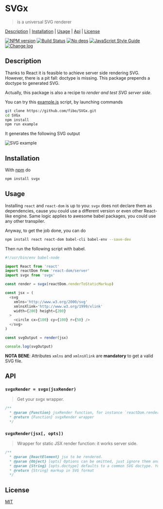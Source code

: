 # SVGx

> is a universal SVG renderer

[Description](#description) |
[Installation](#installation) |
[Usage](#usage) |
[Api](#api) |
[License](#license)

[![NPM version](https://badge.fury.io/js/svgx.svg)](http://badge.fury.io/js/svgx)
[![Build Status](https://travis-ci.org/fibo/SVGx.svg?branch=master)](https://travis-ci.org/fibo/SVGx?branch=master)
[![No deps](https://img.shields.io/badge/dependencies-none-green.svg)](https://github.com/fibo/SVGx)
[![JavaScript Style Guide](https://img.shields.io/badge/code_style-standard-brightgreen.svg)](https://standardjs.com)
[![Change log](https://img.shields.io/badge/change-log-blue.svg)](http://g14n.info/SVGx/changelog)

## Description

Thanks to React it is feasible to achieve server side rendering SVG. However,
there is a pit fall: doctype is missing. This package prepends a doctype to generated SVG.

Actually, this package is also a recipe to *render and test SVG server side*.

You can try this [example.js][example_js] script, by launching commands

```bash
git clone https://github.com/fibo/SVGx.git
cd SVGx
npm install
npm run example
```

It generates the following SVG output

![SVG example][example_svg]

## Installation

With [npm](https://npmjs.org/) do

```bash
npm install svgx
```

## Usage

Installing `react` and `react-dom` is up to you: `svgx` does not declare
them as dependencies, cause you could use a different version or even
other React-like engine. Same logic applies to awesome babel packages, you
could use any other transpiler.

Anyway, to get the job done, you can do

```bash
npm install react react-dom babel-cli babel-env --save-dev
```

Then run the following script with babel.

```javascript
#!/usr/bin/env babel-node

import React from 'react'
import reactDom from 'react-dom/server'
import svgx from 'svgx'

const render = svgx(reactDom.renderToStaticMarkup)

const jsx = (
  <svg
    xmlns='http://www.w3.org/2000/svg'
    xmlnsXlink='http://www.w3.org/1999/xlink'
    width={200} height={200}
  >
    <circle cx={100} cy={100} r={50} />
  </svg>
)

const svgOutput = render(jsx)

console.log(svgOutput)
```

**NOTA BENE**: Attributes `xmlns` and `xmlnsXlink` are **mandatory** to get a valid SVG file.

## API

### `svgxRender = svgx(jsxRender)`

> Get your svgx wrapper.

```javascript
/**
  * @param {Function} jsxRender function, for instance `reactDom.renderToStaticMarkup`
  * @return {Function} svgxRender wrapper
  */
```

### `svgxRender(jsx[, opts])`

> Wrapper for static JSX render function: it works server side.

```javascript
/**
  * @param {ReactElement} jsx to be rendered.
  * @param {Object} [opts] Options can be omitted, just ignore them and it will work fine.
  * @param {String} [opts.doctype] defaults to a common SVG doctype. You can remove it by setting it to the blank string `''` or any other doctype you need.
  * @return {String} markup in SVG format
  */
```

## License

[MIT](http://g14n.info/mit-license/)

[example_js]: https://github.com/fibo/SVGx/blob/master/example.js
[example_svg]: https://g14n.info/SVGx/example.svg
